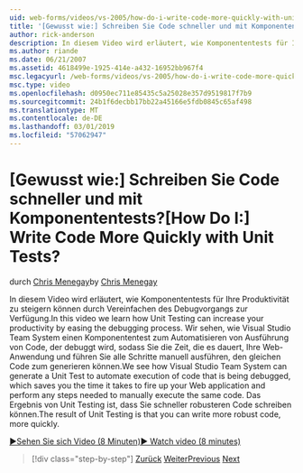 ```yaml
---
uid: web-forms/videos/vs-2005/how-do-i-write-code-more-quickly-with-unit-tests
title: '[Gewusst wie:] Schreiben Sie Code schneller und mit Komponententests? | Microsoft-Dokumentation'
author: rick-anderson
description: In diesem Video wird erläutert, wie Komponententests für Ihre Produktivität zu steigern können durch Vereinfachen des Debugvorgangs zur Verfügung. Wir sehen, wie Visual Studio Team System eine u generieren können...
ms.author: riande
ms.date: 06/21/2007
ms.assetid: 4618499e-1925-414e-a432-16952bb967f4
msc.legacyurl: /web-forms/videos/vs-2005/how-do-i-write-code-more-quickly-with-unit-tests
msc.type: video
ms.openlocfilehash: d0950ec711e85435c5a25028e357d9519817f7b9
ms.sourcegitcommit: 24b1f6decbb17bb22a45166e5fdb0845c65af498
ms.translationtype: MT
ms.contentlocale: de-DE
ms.lasthandoff: 03/01/2019
ms.locfileid: "57062947"
---
```

<a name="how-do-i-write-code-more-quickly-with-unit-tests"></a><span data-ttu-id="58d59-105">[Gewusst wie:] Schreiben Sie Code schneller und mit Komponententests?</span><span class="sxs-lookup"><span data-stu-id="58d59-105">[How Do I:] Write Code More Quickly with Unit Tests?</span></span>
====================
<span data-ttu-id="58d59-106">durch [Chris Menegay](https://twitter.com/CMenegay)</span><span class="sxs-lookup"><span data-stu-id="58d59-106">by [Chris Menegay](https://twitter.com/CMenegay)</span></span>

<span data-ttu-id="58d59-107">In diesem Video wird erläutert, wie Komponententests für Ihre Produktivität zu steigern können durch Vereinfachen des Debugvorgangs zur Verfügung.</span><span class="sxs-lookup"><span data-stu-id="58d59-107">In this video we learn how Unit Testing can increase your productivity by easing the debugging process.</span></span> <span data-ttu-id="58d59-108">Wir sehen, wie Visual Studio Team System einen Komponententest zum Automatisieren von Ausführung von Code, der debuggt wird, sodass Sie die Zeit, die es dauert, Ihre Web-Anwendung und führen Sie alle Schritte manuell ausführen, den gleichen Code zum generieren können.</span><span class="sxs-lookup"><span data-stu-id="58d59-108">We see how Visual Studio Team System can generate a Unit Test to automate execution of code that is being debugged, which saves you the time it takes to fire up your Web application and perform any steps needed to manually execute the same code.</span></span> <span data-ttu-id="58d59-109">Das Ergebnis von Unit Testing ist, dass Sie schneller robusteren Code schreiben können.</span><span class="sxs-lookup"><span data-stu-id="58d59-109">The result of Unit Testing is that you can write more robust code, more quickly.</span></span>

[<span data-ttu-id="58d59-110">&#9654;Sehen Sie sich Video (8 Minuten)</span><span class="sxs-lookup"><span data-stu-id="58d59-110">&#9654; Watch video (8 minutes)</span></span>](https://channel9.msdn.com/Blogs/ASP-NET-Site-Videos/how-do-i-write-code-more-quickly-with-unit-tests)

> [!div class="step-by-step"]
> <span data-ttu-id="58d59-111">[Zurück](how-do-i-create-my-own-bug-work-item.md)
> [Weiter](how-do-i-practice-test-driven-development.md)</span><span class="sxs-lookup"><span data-stu-id="58d59-111">[Previous](how-do-i-create-my-own-bug-work-item.md)
[Next](how-do-i-practice-test-driven-development.md)</span></span>
